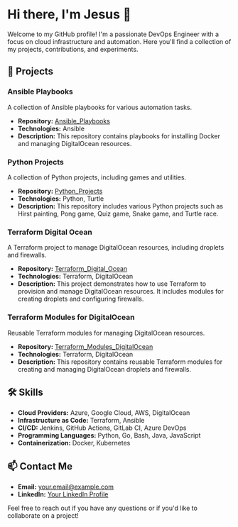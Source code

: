 # Hi there, I'm Jesus 👋

Welcome to my GitHub profile! I'm a passionate DevOps Engineer with a focus on cloud infrastructure and automation. Here you'll find a collection of my projects, contributions, and experiments.

## 🚀 Projects

### Ansible Playbooks
A collection of Ansible playbooks for various automation tasks.

- **Repository:** [Ansible_Playbooks](https://github.com/JesusRG99/Ansible_Playbooks)
- **Technologies:** Ansible
- **Description:** This repository contains playbooks for installing Docker and managing DigitalOcean resources.

### Python Projects
A collection of Python projects, including games and utilities.

- **Repository:** [Python_Projects](https://github.com/JesusRG99/Python_Projects)
- **Technologies:** Python, Turtle
- **Description:** This repository includes various Python projects such as Hirst painting, Pong game, Quiz game, Snake game, and Turtle race.

### Terraform Digital Ocean
A Terraform project to manage DigitalOcean resources, including droplets and firewalls.

- **Repository:** [Terraform_Digital_Ocean](https://github.com/JesusRG99/Terraform_Digital_Ocean)
- **Technologies:** Terraform, DigitalOcean
- **Description:** This project demonstrates how to use Terraform to provision and manage DigitalOcean resources. It includes modules for creating droplets and configuring firewalls.

### Terraform Modules for DigitalOcean
Reusable Terraform modules for managing DigitalOcean resources.

- **Repository:** [Terraform_Modules_DigitalOcean](https://github.com/JesusRG99/Terraform_Modules_DigitalOcean)
- **Technologies:** Terraform, DigitalOcean
- **Description:** This repository contains reusable Terraform modules for creating and managing DigitalOcean droplets and firewalls.
 
## 🛠️ Skills

- **Cloud Providers:** Azure, Google Cloud, AWS, DigitalOcean 
- **Infrastructure as Code:** Terraform, Ansible
- **CI/CD:** Jenkins, GitHub Actions, GitLab CI, Azure DevOps
- **Programming Languages:** Python, Go, Bash, Java, JavaScript
- **Containerization:** Docker, Kubernetes

## 📫 Contact Me

- **Email:** [your.email@example.com](mailto:your.email@example.com)
- **LinkedIn:** [Your LinkedIn Profile](https://www.linkedin.com/in/jesusruizguirado)
  
Feel free to reach out if you have any questions or if you'd like to collaborate on a project!
<!---
JesusRG99/JesusRG99 is a ✨ special ✨ repository because its `README.md` (this file) appears on your GitHub profile.
You can click the Preview link to take a look at your changes.
--->
